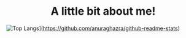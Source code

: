 
<h1 align="center">A little bit about me!</h1>

<p align="center></p>

![Jahnoel's GitHub stats](https://github-readme-stats.vercel.app/api?username=JahnoelRondon&show_icons=true&hide=stars,issues&count_private=true)
![Top Langs](https://github-readme-stats.vercel.app/api/top-langs/?username=JahnoelRondon&layout=compact)](https://github.com/anuraghazra/github-readme-stats)




<!--
**JahnoelRondon/JahnoelRondon** is a ✨ _special_ ✨ repository because its `README.md` (this file) appears on your GitHub profile.

Here are some ideas to get you started:

- 🔭 I’m currently working on ...
- 🌱 I’m currently learning ...
- 👯 I’m looking to collaborate on ...
- 🤔 I’m looking for help with ...
- 💬 Ask me about ...
- 📫 How to reach me: ...
- 😄 Pronouns: ...
- ⚡ Fun fact: ...
-->
